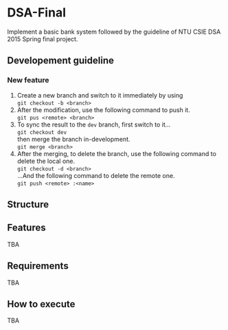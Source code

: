# DSA-Final
Implement a basic bank system followed by the guideline of NTU CSIE DSA 2015 Spring final project.

## Developement guideline
### New feature
1. Create a new branch and switch to it immediately by using  
`git checkout -b <branch>`
2. After the modification, use the following command to push it.  
`git pus <remote> <branch>`
3. To sync the result to the `dev` branch, first switch to it...    
`git checkout dev`  
then merge the branch in-development.  
`git merge <branch>`
4. After the merging, to delete the branch, use the following command to delete the local one.  
`git checkout -d <branch>`  
...And the following command to delete the remote one.  
`git push <remote> :<name>`

## Structure

## Features
TBA


## Requirements
TBA


## How to execute
TBA

